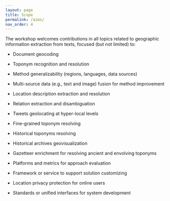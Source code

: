 ```yaml
---
layout: page
title: Scope
permalink: /aims/
nav_order: 4
---
```



The workshop welcomes contributions in all topics related to geographic information extraction from texts, focused (but not limited) to:

* Document geocoding

* Toponym recognition and resolution

* Method generalizability (regions, languages, data sources)

* Multi-source data (e.g., text and image) fusion for method improvement

* Location description extraction and resolution

* Relation extraction and disambiguation

* Tweets geolocating at hyper-local levels

* Fine-grained toponym resolving 

* Historical toponyms resolving

* Historical archives geovisualization

* Gazetteer enrichment for resolving ancient and envolving toponyms 

* Platforms and metrics for approach evaluation

* Framework or service to support solution customizing

* Location privacy protection for online users

* Standards or unified interfaces for system development
